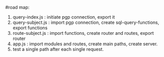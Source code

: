 #road map:
1. query-index.js : initiate pgp connection, export it
2. query-subject.js : import pgp connection, create sql-query-functions, export functions
3. route-subject.js : import functions, create router and routes, export router
4. app.js : import modules and routes, create main paths, create server.
5. test a single path after each single request.
